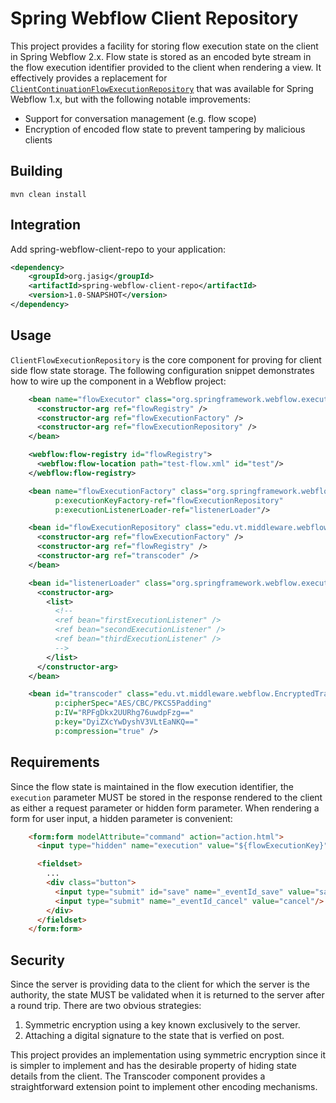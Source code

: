 # Spring Webflow Client Repository

This project provides a facility for storing flow execution state on the client
in Spring Webflow 2.x. Flow state is stored as an encoded byte stream in the
flow execution identifier provided to the client when rendering a view. It
effectively provides a replacement for
[`ClientContinuationFlowExecutionRepository`](http://static.springsource.org/spring-webflow/docs/1.0.5/api/org/springframework/webflow/execution/repository/continuation/ClientContinuationFlowExecutionRepository.html)
that was available for Spring Webflow 1.x, but with the following notable improvements:

* Support for conversation management (e.g. flow scope)
* Encryption of encoded flow state to prevent tampering by malicious clients

## Building
    mvn clean install

## Integration
Add spring-webflow-client-repo to your application:

```xml
<dependency>
    <groupId>org.jasig</groupId>
    <artifactId>spring-webflow-client-repo</artifactId>
    <version>1.0-SNAPSHOT</version>
</dependency>
```

## Usage
`ClientFlowExecutionRepository` is the core component for proving for client
side flow state storage. The following configuration snippet demonstrates how
to wire up the component in a Webflow project:

```xml
    <bean name="flowExecutor" class="org.springframework.webflow.executor.FlowExecutorImpl">
      <constructor-arg ref="flowRegistry" />
      <constructor-arg ref="flowExecutionFactory" />
      <constructor-arg ref="flowExecutionRepository" />
    </bean>

    <webflow:flow-registry id="flowRegistry">
      <webflow:flow-location path="test-flow.xml" id="test"/>
    </webflow:flow-registry>

    <bean name="flowExecutionFactory" class="org.springframework.webflow.engine.impl.FlowExecutionImplFactory"
          p:executionKeyFactory-ref="flowExecutionRepository"
          p:executionListenerLoader-ref="listenerLoader"/>

    <bean id="flowExecutionRepository" class="edu.vt.middleware.webflow.ClientFlowExecutionRepository">
      <constructor-arg ref="flowExecutionFactory" />
      <constructor-arg ref="flowRegistry" />
      <constructor-arg ref="transcoder" />
    </bean>

    <bean id="listenerLoader" class="org.springframework.webflow.execution.factory.StaticFlowExecutionListenerLoader">
      <constructor-arg>
        <list>
          <!--
          <ref bean="firstExecutionListener" />
          <ref bean="secondExecutionListener" />
          <ref bean="thirdExecutionListener" />
          -->
        </list>
      </constructor-arg>
    </bean>

    <bean id="transcoder" class="edu.vt.middleware.webflow.EncryptedTranscoder" init-method="init"
          p:cipherSpec="AES/CBC/PKCS5Padding"
          p:IV="RPFgDkx2UURhg76uwdpFzg=="
          p:key="DyiZXcYwDyshV3VLtEaNKQ=="
          p:compression="true" />
```

## Requirements
Since the flow state is maintained in the flow execution identifier, the
`execution` parameter MUST be stored in the response rendered to the client as
either a request parameter or hidden form parameter. When rendering a form for
user input, a hidden parameter is convenient:

```html
    <form:form modelAttribute="command" action="action.html">
      <input type="hidden" name="execution" value="${flowExecutionKey}" />

      <fieldset>
        ... 
        <div class="button">
          <input type="submit" id="save" name="_eventId_save" value="save"/>
          <input type="submit" name="_eventId_cancel" value="cancel"/>
        </div>
      </fieldset>
    </form:form>
```

## Security
Since the server is providing data to the client for which the server is the
authority, the state MUST be validated when it is returned to the server after
a round trip. There are two obvious strategies:

 1. Symmetric encryption using a key known exclusively to the server.
 2. Attaching a digital signature to the state that is verfied on post.

This project provides an implementation using symmetric encryption since it is
simpler to implement and has the desirable property of hiding state details
from the client. The Transcoder component provides a straightforward extension
point to implement other encoding mechanisms.

